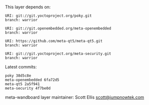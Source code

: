 This layer depends on:

    URI: git://git.yoctoproject.org/poky.git
    branch: warrior

    URI: git://git.openembedded.org/meta-openembedded
    branch: warrior

    URI: https://github.com/meta-qt5/meta-qt5.git
    branch: warrior

    URI: git://git.yoctoproject.org/meta-security.git
    branch: warrior

Latest commits:

    poky 38d5c8e
    meta-openembedded 6fa72d5
    meta-qt5 2a5f941
    meta-security 4f7be0d

meta-wandboard layer maintainer: Scott Ellis <scott@jumpnowtek.com>
